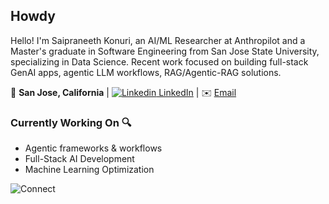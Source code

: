## Howdy

Hello! I'm Saipraneeth Konuri, an AI/ML Researcher at Anthropilot and a Master's graduate in Software Engineering from San Jose State University, specializing in Data Science. Recent work focused on building full-stack GenAI apps, agentic LLM workflows, RAG/Agentic-RAG solutions.

📍 **San Jose, California**  | [![Linkedin](https://i.sstatic.net/gVE0j.png) LinkedIn](https://www.linkedin.com/in/sai-praneeth-konuri/) | ✉️ [Email](mailto:saipraneethk18@gmail.com)

### Currently Working On 🔍

- Agentic frameworks & workflows
- Full-Stack AI Development
- Machine Learning Optimization

![Connect](https://media4.giphy.com/media/v1.Y2lkPTc5MGI3NjExdjRvcGVtMHh5a2Nkb3Vrd3kwdHpyMjV4ZDhmamd2bThmMno5YXVlcSZlcD12MV9pbnRlcm5hbF9naWZfYnlfaWQmY3Q9Zw/LaVp0AyqR5bGsC5Cbm/giphy.webp)


<!--
**Praneeth-18/Praneeth-18** is a ✨ _special_ ✨ repository because its `README.md` (this file) appears on your GitHub profile.

Here are some ideas to get you started:

- 🔭 I’m currently working on ...
- 🌱 I’m currently learning ...
- 👯 I’m looking to collaborate on ...
- 🤔 I’m looking for help with ...
- 💬 Ask me about ...
- 📫 How to reach me: ...
- 😄 Pronouns: ...
- ⚡ Fun fact: ...
-->
